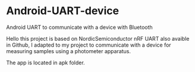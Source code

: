 # Android-UART-device
Android UART to communicate with a device with Bluetooth


Hello this project is based on NordicSemiconductor nRF UART also avaible in Github,
I adapted to my project to communicate with a device for measuring samples using a photometer apparatus.

The app is located in apk folder.


